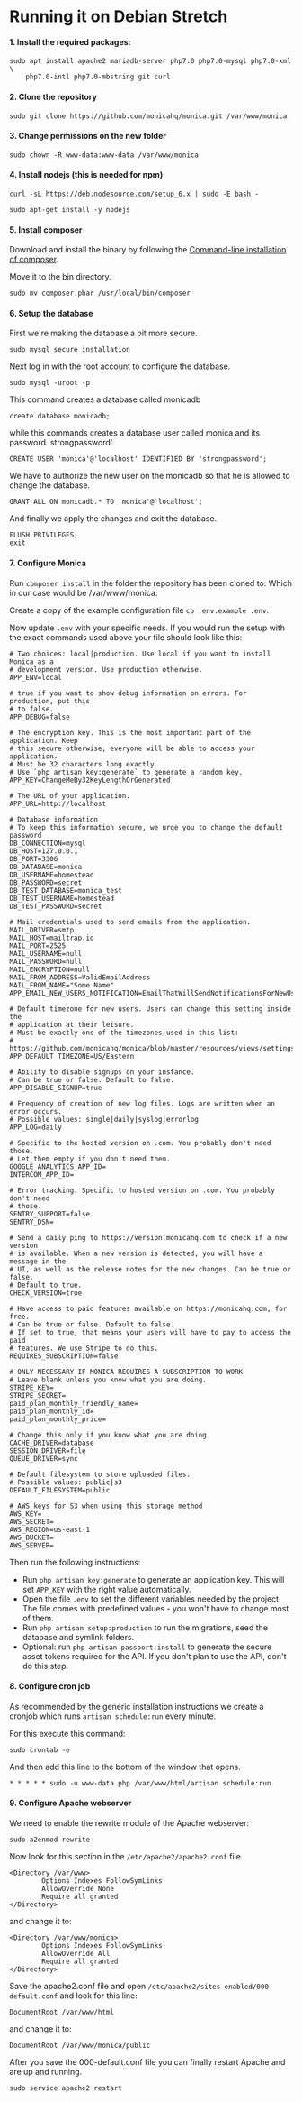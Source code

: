 # Running it on Debian Stretch

#### 1. Install the required packages:

```
sudo apt install apache2 mariadb-server php7.0 php7.0-mysql php7.0-xml \
    php7.0-intl php7.0-mbstring git curl
```

#### 2. Clone the repository

```
sudo git clone https://github.com/monicahq/monica.git /var/www/monica
```

#### 3. Change permissions on the new folder

```
sudo chown -R www-data:www-data /var/www/monica
```

#### 4. Install nodejs (this is needed for npm)

```
curl -sL https://deb.nodesource.com/setup_6.x | sudo -E bash -
```
```
sudo apt-get install -y nodejs
```

#### 5. Install composer

Download and install the binary by following the [Command-line installation of composer](https://getcomposer.org/download/).

Move it to the bin directory.
```
sudo mv composer.phar /usr/local/bin/composer
```

#### 6. Setup the database

First we're making the database a bit more secure.
```
sudo mysql_secure_installation
```

Next log in with the root account to configure the database.
```
sudo mysql -uroot -p
```

This command creates a database called monicadb
```
create database monicadb;
```

while this commands creates a database user called monica and its
password 'strongpassword'.

```
CREATE USER 'monica'@'localhost' IDENTIFIED BY 'strongpassword';
```

We have to authorize the new user on the monicadb so that he is allowed to
change the database.

```
GRANT ALL ON monicadb.* TO 'monica'@'localhost';
```

And finally we apply the changes and exit the database.
```
FLUSH PRIVILEGES;
exit
```

#### 7. Configure Monica

Run `composer install` in the folder the repository has been cloned to. Which in our case would be /var/www/monica.

Create a copy of the example configuration file `cp .env.example .env`.

Now update `.env` with your specific needs. If you would run the setup with the exact commands used above your file should look like this:

```
# Two choices: local|production. Use local if you want to install Monica as a
# development version. Use production otherwise.
APP_ENV=local

# true if you want to show debug information on errors. For production, put this
# to false.
APP_DEBUG=false

# The encryption key. This is the most important part of the application. Keep
# this secure otherwise, everyone will be able to access your application.
# Must be 32 characters long exactly.
# Use `php artisan key:generate` to generate a random key.
APP_KEY=ChangeMeBy32KeyLengthOrGenerated

# The URL of your application.
APP_URL=http://localhost

# Database information
# To keep this information secure, we urge you to change the default password
DB_CONNECTION=mysql
DB_HOST=127.0.0.1
DB_PORT=3306
DB_DATABASE=monica
DB_USERNAME=homestead
DB_PASSWORD=secret
DB_TEST_DATABASE=monica_test
DB_TEST_USERNAME=homestead
DB_TEST_PASSWORD=secret

# Mail credentials used to send emails from the application.
MAIL_DRIVER=smtp
MAIL_HOST=mailtrap.io
MAIL_PORT=2525
MAIL_USERNAME=null
MAIL_PASSWORD=null
MAIL_ENCRYPTION=null
MAIL_FROM_ADDRESS=ValidEmailAddress
MAIL_FROM_NAME="Some Name"
APP_EMAIL_NEW_USERS_NOTIFICATION=EmailThatWillSendNotificationsForNewUser

# Default timezone for new users. Users can change this setting inside the
# application at their leisure.
# Must be exactly one of the timezones used in this list:
# https://github.com/monicahq/monica/blob/master/resources/views/settings/index.blade.php#L70
APP_DEFAULT_TIMEZONE=US/Eastern

# Ability to disable signups on your instance.
# Can be true or false. Default to false.
APP_DISABLE_SIGNUP=true

# Frequency of creation of new log files. Logs are written when an error occurs.
# Possible values: single|daily|syslog|errorlog
APP_LOG=daily

# Specific to the hosted version on .com. You probably don't need those.
# Let them empty if you don't need them.
GOOGLE_ANALYTICS_APP_ID=
INTERCOM_APP_ID=

# Error tracking. Specific to hosted version on .com. You probably don't need
# those.
SENTRY_SUPPORT=false
SENTRY_DSN=

# Send a daily ping to https://version.monicahq.com to check if a new version
# is available. When a new version is detected, you will have a message in the
# UI, as well as the release notes for the new changes. Can be true or false.
# Default to true.
CHECK_VERSION=true

# Have access to paid features available on https://monicahq.com, for free.
# Can be true or false. Default to false.
# If set to true, that means your users will have to pay to access the paid
# features. We use Stripe to do this.
REQUIRES_SUBSCRIPTION=false

# ONLY NECESSARY IF MONICA REQUIRES A SUBSCRIPTION TO WORK
# Leave blank unless you know what you are doing.
STRIPE_KEY=
STRIPE_SECRET=
paid_plan_monthly_friendly_name=
paid_plan_monthly_id=
paid_plan_monthly_price=

# Change this only if you know what you are doing
CACHE_DRIVER=database
SESSION_DRIVER=file
QUEUE_DRIVER=sync

# Default filesystem to store uploaded files.
# Possible values: public|s3
DEFAULT_FILESYSTEM=public

# AWS keys for S3 when using this storage method
AWS_KEY=
AWS_SECRET=
AWS_REGION=us-east-1
AWS_BUCKET=
AWS_SERVER=
```

Then run the following instructions:
* Run `php artisan key:generate` to generate an application key. This will set `APP_KEY` with the right value automatically.
* Open the file `.env` to set the different variables needed by the project. The file comes with predefined values - you won't have to change most of them.
* Run `php artisan setup:production` to run the migrations, seed the database and symlink folders.
* Optional: run `php artisan passport:install` to generate the secure asset tokens required for the API. If you don't plan to use the API, don't do this step.

#### 8. Configure cron job

As recommended by the generic installation instructions we create a cronjob which runs `artisan schedule:run` every minute.

For this execute this command:
```
sudo crontab -e
```

And then add this line to the bottom of the window that opens.

```
* * * * * sudo -u www-data php /var/www/html/artisan schedule:run
```

#### 9. Configure Apache webserver

We need to enable the rewrite module of the Apache webserver:

```
sudo a2enmod rewrite
```

Now look for this section in the `/etc/apache2/apache2.conf` file.

```
<Directory /var/www>
        Options Indexes FollowSymLinks
        AllowOverride None
        Require all granted
</Directory>
```

and change it to:

```
<Directory /var/www/monica>
        Options Indexes FollowSymLinks
        AllowOverride All
        Require all granted
</Directory>
```

Save the apache2.conf file and open `/etc/apache2/sites-enabled/000-default.conf` and look for this line:

```
DocumentRoot /var/www/html
```
and change it to:
```
DocumentRoot /var/www/monica/public
```

After you save the 000-default.conf file you can finally restart Apache and are up and running.
```
sudo service apache2 restart
```
